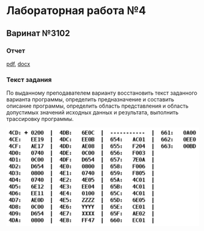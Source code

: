 # Лабораторная работа №4

## Варинат №3102

### Отчет
[pdf](./reports/report.pdf), [docx](./reports/report.docx)

### Текст задания

По выданному преподавателем варианту восстановить текст заданного варианта программы, определить предназначение и составить описание программы, определить область представления и область допустимых значений исходных данных и результата, выполнить трассировку программы.

![task](./task.png)